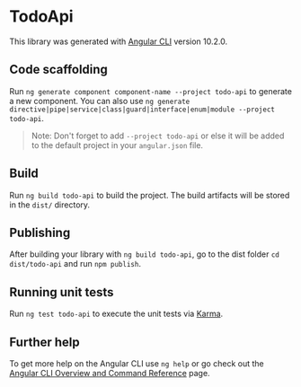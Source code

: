 # TodoApi

This library was generated with [Angular CLI](https://github.com/angular/angular-cli) version 10.2.0.

## Code scaffolding

Run `ng generate component component-name --project todo-api` to generate a new component. You can also use `ng generate directive|pipe|service|class|guard|interface|enum|module --project todo-api`.
> Note: Don't forget to add `--project todo-api` or else it will be added to the default project in your `angular.json` file. 

## Build

Run `ng build todo-api` to build the project. The build artifacts will be stored in the `dist/` directory.

## Publishing

After building your library with `ng build todo-api`, go to the dist folder `cd dist/todo-api` and run `npm publish`.

## Running unit tests

Run `ng test todo-api` to execute the unit tests via [Karma](https://karma-runner.github.io).

## Further help

To get more help on the Angular CLI use `ng help` or go check out the [Angular CLI Overview and Command Reference](https://angular.io/cli) page.
